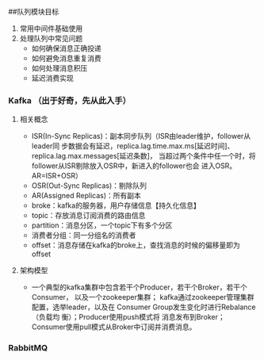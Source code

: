 ##队列模块目标
1. 常用中间件基础使用
2. 处理队列中常见问题
   - 如何确保消息正确投递
   - 如何避免消息重复消费
   - 如何处理消息积压
   - 延迟消费实现
      
### Kafka （出于好奇，先从此入手）
1. 相关概念
    - ISR(In-Sync Replicas)：副本同步队列（ISR由leader维护，follower从leader同
    步数据会有延迟，replica.lag.time.max.ms[延迟时间]、replica.lag.max.messages[延迟条数]，
    当超过两个条件中任一个时，将follower从ISR剔除放入OSR中，新进入的follower也会
    进入OSR。AR=ISR+OSR）
    - OSR(Out-Sync Replicas)：剔除队列
    - AR(Assigned Replicas)：所有副本
    - broke：kafka的服务器，用户存储信息【持久化信息】
    - topic：存放消息订阅消费的路由信息
    - partition：消息分区，一个topic下有多个分区
    - 消费者分组：同一分组名的消费者
    - offset：消息存储在kafka的broke上，查找消息的时候的偏移量即为offset 
     
2. 架构模型
    - 一个典型的kafka集群中包含若干个Producer，若干个Broker，若干个Consumer，
    以及一个zookeeper集群； kafka通过zookeeper管理集群配置，选举leader，以及在
    Consumer Group发生变化时进行Rebalance（负载均 衡）；Producer使用push模式将
    消息发布到Broker；Consumer使用pull模式从Broker中订阅并消费消息。

### RabbitMQ 


 